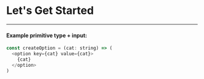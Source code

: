 # Let's Get Started

---

#### Example primitive type + input:

```javascript
const createOption = (cat: string) => (
  <option key={cat} value={cat}>
    {cat}
  </option>
)
```
